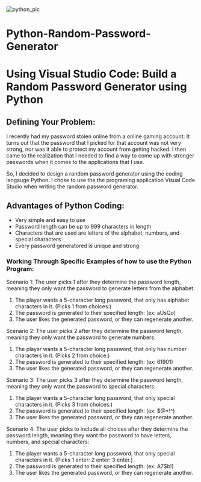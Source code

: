 ![python_pic](https://github.com/JordanChipley/Python-Password-Generator-/assets/85317317/1b6d1d79-e41b-4d44-8a92-01fc0843ef65)

# Python-Random-Password-Generator
 
Using Visual Studio Code: Build a Random Password Generator using Python
==============

## Defining Your Problem:

I recently had my password stolen online from a online gaming account. It turns out that the password that I picked for that account was not very strong, nor was it able to protect my account from getting hacked. I then came to the realization that I needed to find a way to come up with stronger passwords when it comes to the applications that I use.

So, I decided to design a random password generator using the coding langauge Python. I chose to use the the programing application Visual Code Studio when writing the random password generator. 

## Advantages of Python Coding:

* Very simple and easy to use
* Password length can be up to 999 characters in length
* Characters that are used are letters of the alphabet, numbers, and special characters
* Every password generatored is unique and strong

### Working Through Specific Examples of how to use the Python Program:

Scenario 1: The user picks 1 after they determine the password length, meaning they only want the password to generate letters from the alphabet:
 
1. The player wants a 5-character long password, that only has alphabet characters in it. (Picks 1 from choices.) 
2. The password is generated to their specified length: (ex: aUsQo)
3. The user likes the generated password, or they can regenerate another.

Scenario 2: The user picks 2 after they determine the password length, meaning they only want the password to generate numbers:

1. The player wants a 5-character long password, that only has number characters in it. (Picks 2 from choice.)
2. The password is generated to their specified length: (ex: 61901)
3. The user likes the generated password, or they can regenerate another.

Scenario 3: The user picks 3 after they determine the password length, meaning they only want the password to special characters:

1. The player wants a 5-character long password, that only special characters in it. (Picks 3 from choices.) 
2. The password is generated to their specified length: (ex: $@*!^)
3. The user likes the generated password, or they can regenerate another.

Scenario 4: The user picks to include all choices after they determine the password length, meaning they want the password to have letters, numbers, and special characters:

1. The player wants a 5-character long password, that only special characters in it. (Picks 1 enter: 2 enter: 3 enter.) 
2. The password is generated to their specified length: (ex: A7$b!)
3. The user likes the generated password, or they can regenerate another.

### 


#### 


## 
